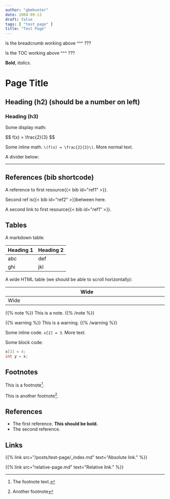 ```yaml
---
author: "gbmhunter"
date: 2004-09-13
draft: false
tags: [ "test page" ]
title: "Test Page"
---
```


Is the breadcrumb working above ^^^ ???

Is the TOC working above ^^^ ???

**Bold**, _italics_.

# Page Title

## Heading (h2) (should be a number on left)

### Heading (h3)

Some display math:

<p>$$ f(x) = \frac{2}{3} $$</p>

Some inline math. `\(f(x) = \frac{2}{3}\)`. More normal text.

A divider below:

---

## References (bib shortcode)

A reference to first resource{{< bib id="ref1" >}}.

Second ref is{{< bib id="ref2" >}}between here.

A second link to first resource{{< bib id="ref1" >}}.

## Tables

A markdown table:

Heading 1   | Heading 2
------------|------------
abc         | def
ghi         | jkl

A wide HTML table (we should be able to scroll horizontally):

<div class="table-wrapper">
<table>
    <thead>
        <tr>
            <th style="min-width:500px">Wide</th>
            <th style="min-width:500px">Wide</th>
            <th style="min-width:500px">Wide</th>
        </tr>
    </thead>
    <tbody>
        <tr>
            <td style="min-width:500px">Wide</td>
            <td style="min-width:500px">Wide</td>
            <td style="min-width:500px">Wide</td>
        </tr>
    </tbody>
</table>
</div>

{{% note %}}
This is a note.
{{% /note %}}

{{% warning %}}
This is a warning.
{{% /warning %}}

Some inline code. `x[2] = 3`. More text.

Some block code:

```c
x[3] = 4;
int y = x;
```

## Footnotes

This is a footnote[^foot-1].

This is another footnote[^foot-2].

[^foot-1]: The footnote text.
[^foot-2]: Another footnote

## References

<ul id="bib-list">
  <li id="ref1">The first reference. <b>This should be bold.</b></li>
  <li id="ref2">The second reference.</li>
</ul>

## Links

{{% link src="/posts/test-page/_index.md" text="Absolute link." %}}

{{% link src="relative-page.md" text="Relative link." %}}